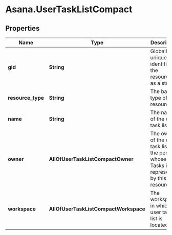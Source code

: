 # Asana.UserTaskListCompact

## Properties
Name | Type | Description | Notes
------------ | ------------- | ------------- | -------------
**gid** | **String** | Globally unique identifier of the resource, as a string. | [optional] 
**resource_type** | **String** | The base type of this resource. | [optional] 
**name** | **String** | The name of the user task list. | [optional] 
**owner** | **AllOfUserTaskListCompactOwner** | The owner of the user task list, i.e. the person whose My Tasks is represented by this resource. | [optional] 
**workspace** | **AllOfUserTaskListCompactWorkspace** | The workspace in which the user task list is located. | [optional] 

